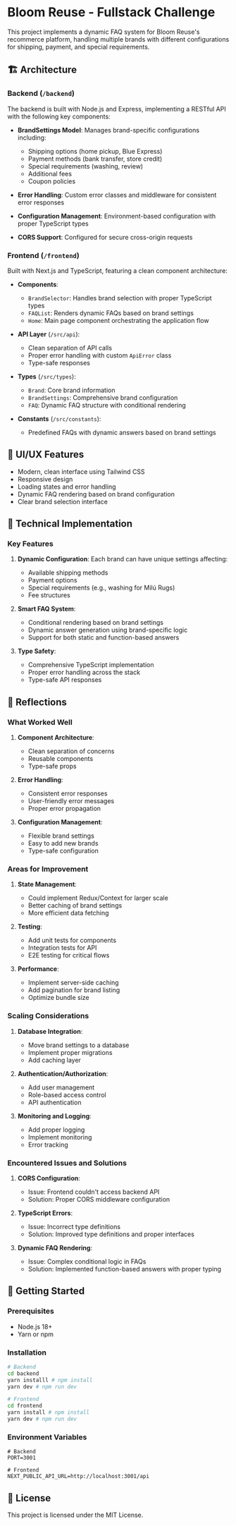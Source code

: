 # Bloom Reuse - Fullstack Challenge

This project implements a dynamic FAQ system for Bloom Reuse's recommerce platform, handling multiple brands with different configurations for shipping, payment, and special requirements.

## 🏗️ Architecture

### Backend (`/backend`)

The backend is built with Node.js and Express, implementing a RESTful API with the following key components:

- **BrandSettings Model**: Manages brand-specific configurations including:

  - Shipping options (home pickup, Blue Express)
  - Payment methods (bank transfer, store credit)
  - Special requirements (washing, review)
  - Additional fees
  - Coupon policies

- **Error Handling**: Custom error classes and middleware for consistent error responses
- **Configuration Management**: Environment-based configuration with proper TypeScript types
- **CORS Support**: Configured for secure cross-origin requests

### Frontend (`/frontend`)

Built with Next.js and TypeScript, featuring a clean component architecture:

- **Components**:

  - `BrandSelector`: Handles brand selection with proper TypeScript types
  - `FAQList`: Renders dynamic FAQs based on brand settings
  - `Home`: Main page component orchestrating the application flow

- **API Layer** (`/src/api`):

  - Clean separation of API calls
  - Proper error handling with custom `ApiError` class
  - Type-safe responses

- **Types** (`/src/types`):

  - `Brand`: Core brand information
  - `BrandSettings`: Comprehensive brand configuration
  - `FAQ`: Dynamic FAQ structure with conditional rendering

- **Constants** (`/src/constants`):
  - Predefined FAQs with dynamic answers based on brand settings

## 🎨 UI/UX Features

- Modern, clean interface using Tailwind CSS
- Responsive design
- Loading states and error handling
- Dynamic FAQ rendering based on brand configuration
- Clear brand selection interface

## 🔧 Technical Implementation

### Key Features

1. **Dynamic Configuration**: Each brand can have unique settings affecting:

   - Available shipping methods
   - Payment options
   - Special requirements (e.g., washing for Milú Rugs)
   - Fee structures

2. **Smart FAQ System**:

   - Conditional rendering based on brand settings
   - Dynamic answer generation using brand-specific logic
   - Support for both static and function-based answers

3. **Type Safety**:
   - Comprehensive TypeScript implementation
   - Proper error handling across the stack
   - Type-safe API responses

## 💭 Reflections

### What Worked Well

1. **Component Architecture**:

   - Clean separation of concerns
   - Reusable components
   - Type-safe props

2. **Error Handling**:

   - Consistent error responses
   - User-friendly error messages
   - Proper error propagation

3. **Configuration Management**:
   - Flexible brand settings
   - Easy to add new brands
   - Type-safe configuration

### Areas for Improvement

1. **State Management**:

   - Could implement Redux/Context for larger scale
   - Better caching of brand settings
   - More efficient data fetching

2. **Testing**:

   - Add unit tests for components
   - Integration tests for API
   - E2E testing for critical flows

3. **Performance**:
   - Implement server-side caching
   - Add pagination for brand listing
   - Optimize bundle size

### Scaling Considerations

1. **Database Integration**:

   - Move brand settings to a database
   - Implement proper migrations
   - Add caching layer

2. **Authentication/Authorization**:

   - Add user management
   - Role-based access control
   - API authentication

3. **Monitoring and Logging**:
   - Add proper logging
   - Implement monitoring
   - Error tracking

### Encountered Issues and Solutions

1. **CORS Configuration**:

   - Issue: Frontend couldn't access backend API
   - Solution: Proper CORS middleware configuration

2. **TypeScript Errors**:

   - Issue: Incorrect type definitions
   - Solution: Improved type definitions and proper interfaces

3. **Dynamic FAQ Rendering**:
   - Issue: Complex conditional logic in FAQs
   - Solution: Implemented function-based answers with proper typing

## 🚀 Getting Started

### Prerequisites

- Node.js 18+
- Yarn or npm

### Installation

```bash
# Backend
cd backend
yarn installl # npm install
yarn dev # npm run dev

# Frontend
cd frontend
yarn install # npm install
yarn dev # npm run dev
```

### Environment Variables

```env
# Backend
PORT=3001

# Frontend
NEXT_PUBLIC_API_URL=http://localhost:3001/api
```

## 📝 License

This project is licensed under the MIT License.
